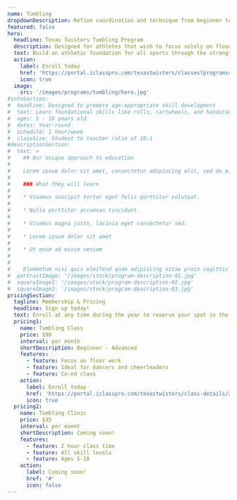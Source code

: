 ```yaml
---
name: Tumbling
dropdownDescription: Refine coordination and technique from beginner to advanced tumbling skills.
featured: false
hero:
  headline: Texas Twisters Tumbling Program
  description: Designed for athletes that wish to focus solely on floor work. This co-ed class is open to all skill levels and is ideal for cheerleaders or dancers looking to develop their tumbling skills.
  text: Build an athletic foundation for all sports through the strength, flexibility, and coordination that our tumbling classes offer.
  action:
    label: Enroll today
    href: 'https://portal.iclasspro.com/texastwisters/classes?programs=60'
    icon: true
  image:
    src: '/images/programs/tumbling/hero.jpg'
#infoSection:
#  headline: Designed to promote age-appropriate skill development
#  text: Learn foundational skills like rolls, cartwheels, and handstands. Then advance your technique with back handsprings, standing back tucks, and more! Perfect for dancers and cheerleaders looking to take their tumbling skills to the next level.
#  ages: 5 - 18 years old
#  dates: Year-round
#  schedule: 1 hour/week
#  classSize: Student to teacher ratio of 10:1
#descriptionSection:
#  text: >
#    ## Our unique approach to education
#
#    Lorem ipsum dolor sit amet, consectetur adipiscing elit, sed do eiusmod tempor incididunt ut labore et dolore magna aliqua. Nisl pretium fusce id velit ut. Id porta nibh venenatis cras sed felis eget velit. Ut morbi tincidunt augue interdum velit. Ipsum faucibus vitae aliquet nec ullamcorper sit amet. Viverra orci sagittis eu volutpat odio facilisis mauris. Diam quis enim lobortis scelerisque fermentum. Viverra mauris in aliquam sem fringilla.
#
#    ### What they will learn
#
#    * Vivamus suscipit tortor eget felis porttitor volutpat.
#
#    * Nulla porttitor accumsan tincidunt.
#
#    * Vivamus magna justo, lacinia eget consectetur sed.
#
#    * Lorem ipsum dolor sit amet
#
#    * Ut enim ad minim veniam
#
#
#    Elementum nisi quis eleifend quam adipiscing vitae proin sagittis nisl. Viverra vitae congue eu consequat ac felis donec et odio. Euismod nisi porta lorem mollis aliquam ut porttitor. Sed nisi lacus sed viverra tellus. Augue lacus viverra vitae congue eu consequat ac felis donec. Elementum pulvinar etiam non quam lacus. Ut venenatis tellus in metus vulputate. Ultrices dui sapien eget mi proin sed libero enim. Id velit ut tortor pretium viverra suspendisse.
#  portraitImage: '/images/stock/program-description-01.jpg'
#  squareImage1: '/images/stock/program-description-02.jpg'
#  squareImage2: '/images/stock/program-description-03.jpg'
pricingSection:
  tagline: Membership & Pricing
  headline: Sign up today!
  text: Enroll at any time during the year to reserve your spot in the class. We look forward to having you join us!
  pricing1:
    name: Tumbling Class
    price: $90
    interval: per month
    shortDescription: Beginner - Advanced
    features:
      - feature: Focus on floor work
      - feature: Ideal for dancers and cheerleaders
      - feature: Co-ed class
    action:
      label: Enroll today
      href: 'https://portal.iclasspro.com/texastwisters/class-details/24?filters=%7B%22programs%22:%2260%22%7D'
      icon: true
  pricing2:
    name: Tumbling Clinic
    price: $35
    interval: per event
    shortDescription: Coming soon!
    features:
      - feature: 2 hour class time
      - feature: All skill levels
      - feature: Ages 5-18
    action:
      label: Coming soon!
      href: '#'
      icon: false
---
```

